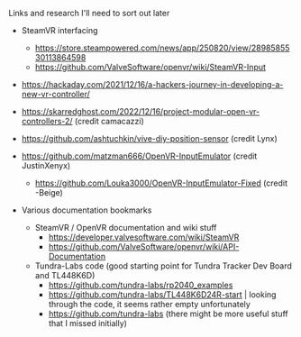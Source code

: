 Links and research I'll need to sort out later

- SteamVR interfacing
    - https://store.steampowered.com/news/app/250820/view/2898585530113864598
    - https://github.com/ValveSoftware/openvr/wiki/SteamVR-Input
- https://hackaday.com/2021/12/16/a-hackers-journey-in-developing-a-new-vr-controller/
- https://skarredghost.com/2022/12/16/project-modular-open-vr-controllers-2/ (credit camacazzi)
- https://github.com/ashtuchkin/vive-diy-position-sensor (credit Lynx)
- https://github.com/matzman666/OpenVR-InputEmulator (credit JustinXenyx)
    - https://github.com/Louka3000/OpenVR-InputEmulator-Fixed (credit -Beige)

- Various documentation bookmarks
    - SteamVR / OpenVR documentation and wiki stuff
        - https://developer.valvesoftware.com/wiki/SteamVR
        - https://github.com/ValveSoftware/openvr/wiki/API-Documentation
    - Tundra-Labs code (good starting point for Tundra Tracker Dev Board and TL448K6D)
        - https://github.com/tundra-labs/rp2040_examples
        - https://github.com/tundra-labs/TL448K6D24R-start | looking through the code, it seems rather empty unfortunately
        - https://github.com/tundra-labs (there might be more useful stuff that I missed initially)
